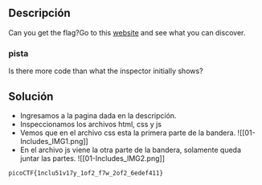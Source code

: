
## Descripción 

Can you get the flag?Go to this [website](http://saturn.picoctf.net:58257/) and see what you can discover.
### pista

Is there more code than what the inspector initially shows?
## Solución

- Ingresamos a la pagina dada en la descripción.
- Inspeccionamos los archivos html, css y js
- Vemos que en el archivo css esta la primera parte de la bandera.
![[01-Includes_IMG1.png]]
- En el archivo js viene la otra parte de la bandera, solamente queda juntar las partes.
![[01-Includes_IMG2.png]]



```
picoCTF{1nclu51v17y_1of2_f7w_2of2_6edef411}
```

